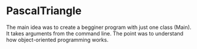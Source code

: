 # PascalTriangle
The main idea was to create a begginer program with just one class (Main). It takes arguments from the command line. The point was to understand how object-oriented programming works.
